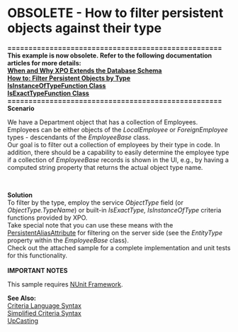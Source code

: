 # OBSOLETE - How to filter persistent objects against their type


<p><strong>===================================================</strong><br /><strong>This example is now obsolete. Refer to the following documentation articles for more details:</strong><br /><strong><u><a href="http://documentation.devexpress.com/#XPO/CustomDocument2632">When and Why XPO Extends the Database Schema</a></u></strong><br /><strong><u><a href="http://documentation.devexpress.com/#XPO/CustomDocument7548">How to: Filter Persistent Objects by Type</a><br /><a href="https://documentation.devexpress.com/#XPO/clsDevExpressXpoMetadataIsInstanceOfTypeFunctiontopic">IsInstanceOfTypeFunction Class</a> <br /><a href="https://documentation.devexpress.com/#XPO/clsDevExpressXpoMetadataIsExactTypeFunctiontopic">IsExactTypeFunction Class</a><br /></u>===================================================<br />Scenario</strong></p>
<p>We have a Department object that has a collection of Employees. Employees can be either objects of the <em>LocalEmployee</em> or <em>ForeignEmployee </em>types - descendants of the <em>EmployeeBase </em>class.<br /> Our goal is to filter out a collection of employees by their type in code. In addition, there should be a capability to easily determine the employee type if a collection of <em>EmployeeBase </em>records is shown in the UI, e.g., by having a computed string property that returns the actual object type name.</p>
<br />
<p><strong>Solution</strong><br /> To filter by the type, employ the service <em>ObjectType</em> field (or <em>ObjectType.TypeName</em>) or built-in <em>IsExactType</em><em>, IsInstanceOfType</em> criteria functions provided by XPO.<br /> Take special note that you can use these means with the <a href="http://documentation.devexpress.com/#XPO/clsDevExpressXpoPersistentAliasAttributetopic"><u>PersistentAliasAttribute</u></a> for filtering on the server side (see the <em>EntityType </em>property within the <em>EmployeeBase </em>class).<br /> Check out the attached sample for a complete implementation and unit tests for this functionality.<br /><strong><br />IMPORTANT NOTES</strong></p>
<p>This sample requires <a href="http://www.nunit.org/index.php"><u>NUnit Framework</u></a>.</p>
<p><strong>See Also:</strong><br /> <a href="http://documentation.devexpress.com/#XPO/CustomDocument4928"><u>Criteria Language Syntax</u></a><br /> <a href="http://documentation.devexpress.com/#XPO/CustomDocument2537"><u>Simplified Criteria Syntax</u></a><br /> <a href="http://documentation.devexpress.com/#XPO/CustomDocument2650"><u>UpCasting</u></a></p>

<br/>


